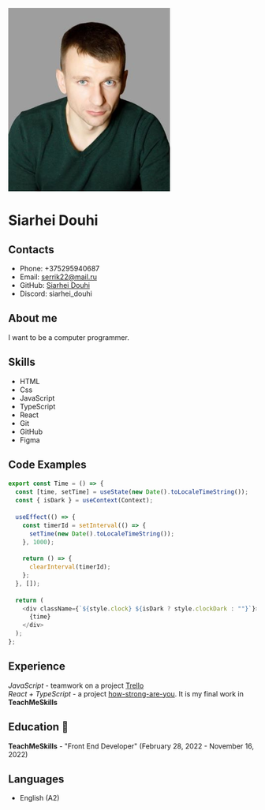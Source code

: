 ![photo](./avatarka.jpg "avatar")

# Siarhei Douhi

## Contacts

- Phone: +375295940687
- Email: [serrik22@mail.ru](https://serrik22@mail.ru "email")
- GitHub: [Siarhei Douhi](https://github.com/Siarhei-Douhi "GitHub")
- Discord: siarhei_douhi

## About me

I want to be a computer programmer.

## Skills

- HTML
- Css
- JavaScript
- TypeScript
- React
- Git
- GitHub
- Figma

## Code Examples

```TypeScript
export const Time = () => {
  const [time, setTime] = useState(new Date().toLocaleTimeString());
  const { isDark } = useContext(Context);

  useEffect(() => {
    const timerId = setInterval(() => {
      setTime(new Date().toLocaleTimeString());
    }, 1000);

    return () => {
      clearInterval(timerId);
    };
  }, []);

  return (
    <div className={`${style.clock} ${isDark ? style.clockDark : ""}`}>
      {time}
    </div>
  );
};
```

## Experience

_JavaScript_ - teamwork on a project [Trello](https://github.com/Siarhei-Douhi/Trello "project Trello")  
_React + TypeScript_ - a project [how-strong-are-you](https://github.com/Siarhei-Douhi/how-strong-are-you "my React project"). It is my final work in **TeachMeSkills**

## Education :book:

**TeachMeSkills** - "Front End Developer" (February 28, 2022 - November 16, 2022)

## Languages

- English (A2)
